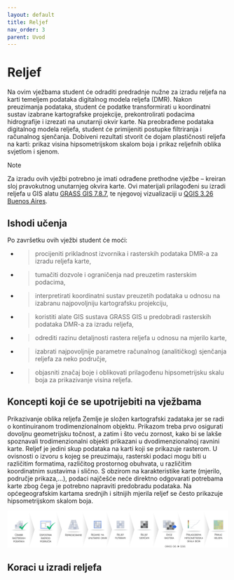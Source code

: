 ```yaml
---
layout: default
title: Reljef
nav_order: 3
parent: Uvod
---
```

# Reljef 

Na ovim vježbama student će odraditi predradnje nužne za izradu reljefa na karti temeljem podataka digitalnog modela reljefa (DMR). Nakon preuzimanja podataka, student će podatke transformirati u koordinatni sustav izabrane kartografske projekcije, prekontrolirati podacima hidrografije i izrezati na unutarnji okvir karte. Na preobrađene podataka digitalnog modela reljefa, student će primijeniti postupke filtriranja i računalnog sjenčanja. Dobiveni rezultati stvorit će dojam plastičnosti reljefa na karti: prikaz visina hipsometrijskom skalom boja i prikaz reljefnih oblika svjetlom i sjenom. 

> [!NOTE]
> Za izradu ovih vježbi potrebno je imati odrađene prethodne vježbe – kreiran sloj pravokutnog unutarnjeg okvira karte. Ovi materijali prilagođeni su izradi reljefa u GIS alatu [GRASS GIS 7.8.7](https://grass.osgeo.org/download/windows/), te njegovoj vizualizaciji u [QGIS 3.26 Buenos Aires](https://blog.qgis.org/2022/06/24/qgis-3-26-buenos-aires-is-released/).

## Ishodi učenja
Po završetku  ovih vježbi student će moći:
- > procijeniti prikladnost izvornika i rasterskih podataka DMR-a za izradu reljefa karte,
- >	tumačiti dozvole i ograničenja nad preuzetim rasterskim podacima,
- > interpretirati koordinatni sustav preuzetih podataka u odnosu na izabranu najpovoljniju kartografsku projekciju,
- > koristiti alate GIS sustava GRASS GIS u predobradi rasterskih podataka DMR-a za izradu reljefa,
- > odrediti razinu detaljnosti rastera reljefa u odnosu na mjerilo karte,
- >	izabrati najpovoljnije parametre računalnog (analitičkog) sjenčanja reljefa za neko područje,
- > objasniti značaj boje i oblikovati prilagođenu hipsometrijsku skalu boja za prikazivanje visina reljefa.

## Koncepti koji će se upotrijebiti na vježbama
Prikazivanje oblika reljefa Zemlje je složen kartografski zadataka jer se radi o kontinuiranom trodimenzionalnom objektu. Prikazom treba prvo osigurati dovoljnu geometrijsku točnost, a zatim i što veću zornost, kako bi se lakše spoznavali trodimenzionalni objekti prikazani u dvodimenzionalnoj ravnini karte. Reljef je jedini skup podataka na karti koji se prikazuje rasterom. U ovisnosti o izvoru s kojeg se preuzimaju, rasterski podaci mogu biti u različitim formatima, različitog prostornog obuhvata, u različitim koordinatnim sustavima i slično. S obzirom na karakteristike karte (mjerilo, područje prikaza,…), podaci najčešće neće direktno odgovarati potrebama karte zbog čega je potrebno napraviti predobradu podataka. Na općegeografskim kartama srednjih i sitnijih mjerila reljef se često prikazuje hipsometrijskom skalom boja.

![izrada reljefa](https://github.com/kkevic/Digitalna-kartografija/blob/main/Sadrzaj/Slike/Reljef.svg)

## Koraci u izradi reljefa
